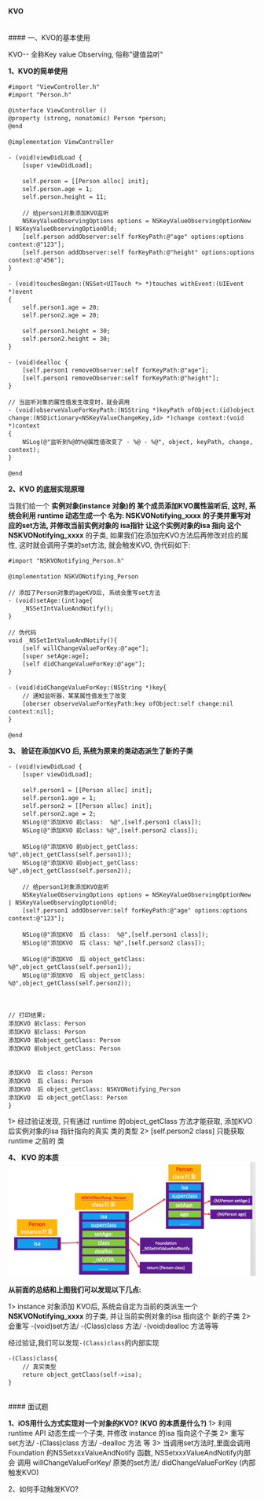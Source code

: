 #### KVO

<br>
#### 一、KVO的基本使用


KVO-- 全称Key value Observing, 俗称"键值监听"

**1、KVO的简单使用**
```
#import "ViewController.h"
#import "Person.h"

@interface ViewController ()
@property (strong, nonatomic) Person *person;
@end

@implementation ViewController

- (void)viewDidLoad {
    [super viewDidLoad];
    
    self.person = [[Person alloc] init];
    self.person.age = 1;
    self.person.height = 11;
    
    // 给person1对象添加KVO监听
    NSKeyValueObservingOptions options = NSKeyValueObservingOptionNew | NSKeyValueObservingOptionOld;
    [self.person addObserver:self forKeyPath:@"age" options:options context:@"123"];
    [self.person addObserver:self forKeyPath:@"height" options:options context:@"456"];
}

- (void)touchesBegan:(NSSet<UITouch *> *)touches withEvent:(UIEvent *)event
{
    self.person1.age = 20;
    self.person2.age = 20;
    
    self.person1.height = 30;
    self.person2.height = 30;
}

- (void)dealloc {
    [self.person1 removeObserver:self forKeyPath:@"age"];
    [self.person1 removeObserver:self forKeyPath:@"height"];
}

// 当监听对象的属性值发生改变时，就会调用
- (void)observeValueForKeyPath:(NSString *)keyPath ofObject:(id)object change:(NSDictionary<NSKeyValueChangeKey,id> *)change context:(void *)context
{
    NSLog(@"监听到%@的%@属性值改变了 - %@ - %@", object, keyPath, change, context);
}

@end
```


**2、KVO 的底层实现原理**

当我们给一个 **实例对象(instance 对象)**的 某个成员添加KVO属性监听后, 这时, 系统会利用 **runtime** 动态生成一个 名为: **NSKVONotifying_xxxx** 的子类并重写对应的set方法, 并修改当前实例对象的 **isa指针** 让这个实例对象的isa 指向 这个**NSKVONotifying_xxxx** 的子类, 如果我们在添加完KVO方法后再修改对应的属性, 这时就会调用子类的set方法, 就会触发KVO, 伪代码如下:
```
#import "NSKVONotifying_Person.h"

@implementation NSKVONotifying_Person

// 添加了Person对象的ageKVO后, 系统会重写set方法
- (void)setAge:(int)age{
    _NSSetIntValueAndNotify();
}

// 伪代码
void _NSSetIntValueAndNotify(){
    [self willChangeValueForKey:@"age"];
    [super setAge:age];
    [self didChangeValueForKey:@"age"];
}

- (void)didChangeValueForKey:(NSString *)key{
    // 通知监听器，某某属性值发生了改变
    [oberser observeValueForKeyPath:key ofObject:self change:nil context:nil];
}

@end
```


**3、 验证在添加KVO 后, 系统为原来的类动态派生了新的子类**
```
- (void)viewDidLoad {
    [super viewDidLoad];
    
    self.person1 = [[Person alloc] init];
    self.person1.age = 1;
    self.person2 = [[Person alloc] init];
    self.person2.age = 2;
    NSLog(@"添加KVO 前class:  %@",[self.person1 class]);
    NSLog(@"添加KVO 前class: %@",[self.person2 class]);
    
    NSLog(@"添加KVO 前object_getClass: %@",object_getClass(self.person1));
    NSLog(@"添加KVO 前object_getClass: %@",object_getClass(self.person2));
    
    // 给person1对象添加KVO监听
    NSKeyValueObservingOptions options = NSKeyValueObservingOptionNew | NSKeyValueObservingOptionOld;
    [self.person1 addObserver:self forKeyPath:@"age" options:options context:@"123"];
    
    NSLog(@"添加KVO  后 class:  %@",[self.person1 class]);
    NSLog(@"添加KVO  后 class: %@",[self.person2 class]);
    
    NSLog(@"添加KVO  后 object_getClass: %@",object_getClass(self.person1));
    NSLog(@"添加KVO  后 object_getClass: %@",object_getClass(self.person2));
    
    
    
// 打印结果:
添加KVO 前class: Person
添加KVO 前class: Person
添加KVO 前object_getClass: Person
添加KVO 前object_getClass: Person


添加KVO  后 class: Person
添加KVO  后 class: Person
添加KVO  后 object_getClass: NSKVONotifying_Person
添加KVO  后 object_getClass: Person
}
``` 
1> 经过验证发现, 只有通过 runtime 的object_getClass 方法才能获取, 添加KVO后实例对象的isa 指针指向的真实 类的类型
2> [self.person2 class] 只能获取 runtime 之前的 类

**4、 KVO 的本质**
![](/assets/Snip20190106_1.png)

**从前面的总结和上图我们可以发现以下几点:**

1> instance 对象添加 KVO后, 系统会自定为当前的类派生一个 **NSKVONotifying_xxxx** 的子类, 并让当前实例对象的isa 指向这个 新的子类
2> 会重写 -(void)set方法/ -(Class)class 方法/  -(void)dealloc 方法等等


经过验证,我们可以发现`-(Class)class`的内部实现
```
-(Class)class{
    // 真实类型
    return object_getClass(self->isa);
}
```


<br>
#### 面试题

**1、iOS用什么方式实现对一个对象的KVO? (KVO 的本质是什么?)**
1> 利用runtime API 动态生成一个子类, 并修改 instance 的isa 指向这个子类
2> 重写 set方法/ -(Class)class 方法/ -dealloc 方法 等
3> 当调用set方法时,里面会调用Foundation 的NSSetxxxValueAndNotify 函数, NSSetxxxValueAndNotify内部会 调用 willChangeValueForKey/ 原类的set方法/ didChangeValueForKey (内部触发KVO)

2、如何手动触发KVO?